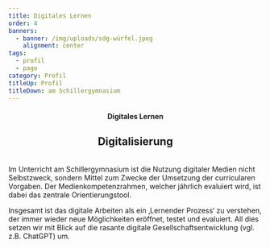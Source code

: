 ```yaml
---
title: Digitales Lernen
order: 4
banners:
  - banner: /img/uploads/sdg-würfel.jpeg
    alignment: center
tags:
  - profil
  - page
category: Profil
titleUp: Profil
titleDown: am Schillergymnasium
---
```

<center><div class="title"><h4>Digitales Lernen</h4><h2>Digitalisierung</h2></div></center>



<div class="table-wrapper"><div id="csvFile" data-table="/img/uploads/digtiales-lernen.csv"></div><table id="csvRoot"></table><script src="/scripts/papaparse.min.js"></script><script type="module" src="/scripts/table.js"></script></div>

Im Unterricht am Schillergymnasium ist die Nutzung digitaler Medien nicht Selbstzweck, sondern Mittel zum Zwecke der Umsetzung der curricularen Vorgaben. Der Medienkompetenzrahmen, welcher jährlich evaluiert wird, ist dabei das zentrale Orientierungstool. 

Insgesamt ist das digitale Arbeiten als ein ‚Lernender Prozess‘ zu verstehen, der immer wieder neue Möglichkeiten eröffnet, testet und evaluiert. All dies setzen wir mit Blick auf die rasante digitale Gesellschaftsentwicklung (vgl. z.B. ChatGPT) um.